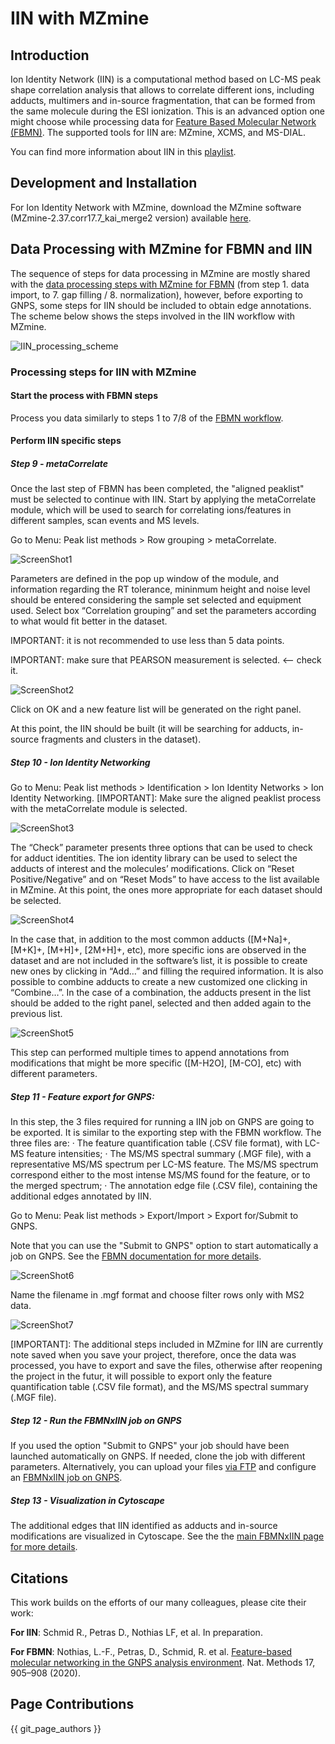 # IIN with MZmine

## Introduction

Ion Identity Network (IIN) is a computational method based on LC-MS peak shape correlation analysis that allows to correlate different ions, including adducts, multimers and in-source fragmentation, that can be formed from the same molecule during the ESI ionization. This is an advanced option one might choose while processing data for [Feature Based Molecular Network (FBMN)](https://ccms-ucsd.github.io/GNPSDocumentation/featurebasedmolecularnetworking/). The supported tools for IIN are: MZmine, XCMS, and MS-DIAL.

You can find more information about IIN in this [playlist](https://www.youtube.com/playlist?list=PL4L2Xw5k8ITyxSyBdrcv70LDKsP8QNuyN).



## Development and Installation

For Ion Identity Network with MZmine, download the MZmine software (MZmine-2.37.corr17.7_kai_merge2 version) available [here](https://github.com/robinschmid/mzmine2/releases).

## Data Processing with MZmine for FBMN and IIN
The sequence of steps for data processing in MZmine are mostly shared with the [data processing steps with MZmine for FBMN](featurebasedmolecularnetworking-with-mzmine2.md) (from step 1. data import, to 7. gap filling / 8. normalization), however, before exporting to GNPS, some steps for IIN should be included to obtain edge annotations. The scheme below shows the steps involved in the IIN workflow with MZmine.

![IIN_processing_scheme](img/iin/IIN_Scheme_1.png)


### Processing steps for IIN with MZmine

#### Start the process with FBMN steps
Process you data similarly to steps 1 to 7/8 of the [FBMN workflow](featurebasedmolecularnetworking-with-mzmine2.md).

#### Perform IIN specific steps

##### Step 9 - metaCorrelate

Once the last step of FBMN has been completed, the "aligned peaklist" must be selected to continue with IIN. Start by applying the metaCorrelate module, which will be used to search for correlating ions/features in different samples, scan events and MS levels.
 
Go to Menu: Peak list methods > Row grouping > metaCorrelate.

![ScreenShot1](img/iin/ScreenShot1.png)

Parameters are defined in the pop up window of the module, and information regarding the RT tolerance, mininmum height and noise level should be entered considering the sample set selected and equipment used. Select box “Correlation grouping” and set the parameters according to what would fit better in the dataset.

IMPORTANT: it is not recommended to use less than 5 data points. 

IMPORTANT: make sure that PEARSON measurement is selected. <-- check it.

![ScreenShot2](img/iin/ScreenShot2.png)

Click on OK and a new feature list will be generated on the right panel.
 
At this point, the IIN should be built (it will be searching for adducts, in-source fragments and clusters in the dataset).

##### Step 10 - Ion Identity Networking

Go to Menu: Peak list methods > Identification > Ion Identity Networks > Ion Identity Networking.
[IMPORTANT]: Make sure the aligned peaklist process with the metaCorrelate module is selected.

![ScreenShot3](img/iin/ScreenShot3.png)

The “Check” parameter presents three options that can be used to check for adduct identities.
The ion identity library can be used to select the adducts of interest and the molecules’ modifications. Click on “Reset Positive/Negative” and on “Reset Mods” to have access to the list available in MZmine. At this point, the ones more appropriate for each dataset should be selected.

![ScreenShot4](img/iin/ScreenShot4.png)

In the case that, in addition to the most common adducts ([M+Na]+, [M+K]+, [M+H]+, [2M+H]+, etc), more specific ions are observed in the dataset and are not included in the software’s list, it is possible to create new ones by clicking in “Add…” and filling the required information. It is also possible to combine adducts to create a new customized one clicking in “Combine…”. In the case of a combination, the adducts present in the list should be added to the right panel, selected and then added again to the previous list.

![ScreenShot5](img/iin/ScreenShot5.png)

This step can performed multiple times to append annotations from modifications that might be more specific ([M-H2O], [M-CO], etc) with different parameters.

##### Step 11 - Feature export for GNPS:

In this step, the 3 files required for running a IIN job on GNPS are going to be exported. It is similar to the exporting step with the FBMN workflow. The three files are:
·      The feature quantification table (.CSV file format), with LC-MS feature intensities;
·      The MS/MS spectral summary (.MGF file), with a representative MS/MS spectrum per LC-MS feature. The MS/MS spectrum correspond either to the most intense MS/MS found for the feature, or to the merged spectrum;
·      The annotation edge file (.CSV file), containing the additional edges annotated by IIN.
 
Go to Menu: Peak list methods > Export/Import > Export for/Submit to GNPS.

Note that you can use the "Submit to GNPS" option to start automatically a job on GNPS. See the [FBMN documentation for more details](featurebasedmolecularnetworking-with-mzmine2.md). 

![ScreenShot6](img/iin/ScreenShot6.png)

Name the filename in .mgf format and choose filter rows only with MS2 data.

![ScreenShot7](img/iin/ScreenShot7.png)

[IMPORTANT]: The additional steps included in MZmine for IIN are currently note saved when you save your project, therefore, once the data was processed, you have to export and save the files, otherwise after reopening the project in the futur, it will possible to export only the feature quantification table (.CSV file format), and the MS/MS spectral summary (.MGF file).

##### Step 12 - Run the FBMNxIIN job on GNPS
If you used the option "Submit to GNPS" your job should have been launched automatically on GNPS. If needed, clone the job with different parameters. 
Alternatively, you can upload your files [via FTP](https://ccms-ucsd.github.io/GNPSDocumentation/fileupload/) and configure an [FBMNxIIN job on GNPS](fbmn-iin.md).

##### Step 13 - Visualization in Cytoscape
The additional edges that IIN identified as adducts and in-source modifications are visualized in Cytoscape. See the the [main FBMNxIIN page for more details](fbmn-iin.md).


## Citations

This work builds on the efforts of our many colleagues, please cite their work:

**For IIN**: Schmid R., Petras D., Nothias LF, et al. In preparation.

**For FBMN**: Nothias, L.-F., Petras, D., Schmid, R. et al. [Feature-based molecular networking in the GNPS analysis environment](https://www.nature.com/articles/s41592-020-0933-6). Nat. Methods 17, 905–908 (2020).

## Page Contributions

{{ git_page_authors }}